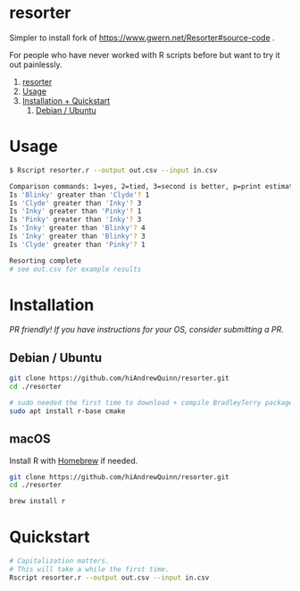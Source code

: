 # resorter
Simpler to install fork of https://www.gwern.net/Resorter#source-code .

For people who have never worked with R scripts before but want to try it out painlessly.

1. [resorter](#resorter)
2. [Usage](#usage)
3. [Installation + Quickstart](#installation--quickstart)
   1. [Debian / Ubuntu](#debian--ubuntu)


# Usage

```bash
$ Rscript resorter.r --output out.csv --input in.csv

Comparison commands: 1=yes, 2=tied, 3=second is better, p=print estimates, s=skip, q=quit
Is 'Blinky' greater than 'Clyde'? 1
Is 'Clyde' greater than 'Inky'? 3
Is 'Inky' greater than 'Pinky'? 1
Is 'Pinky' greater than 'Inky'? 3
Is 'Inky' greater than 'Blinky'? 4
Is 'Inky' greater than 'Blinky'? 3
Is 'Clyde' greater than 'Pinky'? 1

Resorting complete
# see out.csv for example results
```

# Installation

_PR friendly! If you have instructions for your OS, consider submitting a PR._

## Debian / Ubuntu
```bash
git clone https://github.com/hiAndrewQuinn/resorter.git
cd ./resorter

# sudo needed the first time to download + compile BradleyTerry package.
sudo apt install r-base cmake
```

## macOS
Install R with [Homebrew](https://brew.sh) if needed.
```bash
git clone https://github.com/hiAndrewQuinn/resorter.git
cd ./resorter

brew install r
```

# Quickstart

```bash
# Capitalization matters.
# This will take a while the first time.
Rscript resorter.r --output out.csv --input in.csv
```